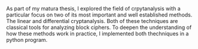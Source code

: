 As part of my matura thesis, I explored the field of crpytanalysis with a particular focus on two of its most important and well established methods. The linear and differential cryptanalysis. Both of these techniques are classical tools for analyzing block ciphers. To deepen the understanding of how these methods work in practice, I implemented both thechniques in a python program.

